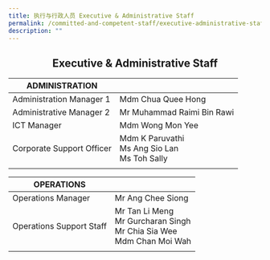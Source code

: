 ```yaml
---
title: 执行与行政人员 Executive & Administrative Staff
permalink: /committed-and-competent-staff/executive-administrative-staff/
description: ""
---
```

## <center>Executive &amp; Administrative Staff</center>

| ADMINISTRATION | | 
| -------- | -------- | 
| Administration Manager 1 | Mdm Chua Quee Hong| 
|Administrative Manager 2|Mr Muhammad Raimi Bin Rawi|
|ICT Manager|Mdm Wong Mon Yee|
|Corporate Support Officer|Mdm K Paruvathi <br>Ms Ang Sio Lan<br>Ms Toh Sally|
|||


| OPERATIONS|  | 
| -------- | -------- |
| Operations Manager  |Mr Ang Chee Siong  |
|Operations Support Staff|Mr Tan Li Meng <br> Mr Gurcharan Singh <br> Mr Chia Sia Wee <br> Mdm Chan Moi Wah|
|||